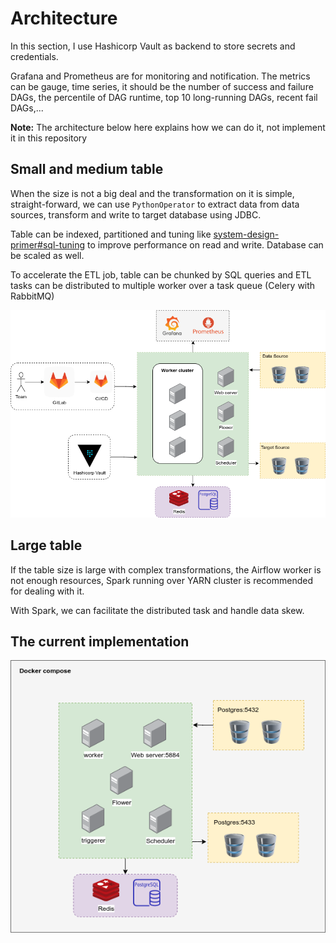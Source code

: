# Architecture

In this section, I use Hashicorp Vault as backend to store secrets and credentials.   

Grafana and Prometheus are for monitoring and notification. The metrics can be gauge, time series, it should be the 
number of success and failure DAGs, the percentile of DAG runtime, top 10 long-running DAGs, recent fail DAGs,...

**Note:** The architecture below here explains how we can do it, not implement it in this repository

## Small and medium table
When the size is not a big deal and the transformation on it is simple, straight-forward, we can use `PythonOperator` to
extract data from data sources, transform and write to target database using JDBC. 

Table can be indexed, partitioned and tuning like [system-design-primer#sql-tuning](https://github.com/donnemartin/system-design-primer#sql-tuning) 
to improve performance on read and write. Database can be scaled as well.

To accelerate the ETL job, table can be chunked by SQL queries and ETL tasks can be distributed to multiple worker over
a task queue (Celery with RabbitMQ)

![simple](../images/simple_architecture.png)
    
## Large table
If the table size is large with complex transformations, the Airflow worker is not enough resources, Spark 
running over YARN cluster is recommended for dealing with it. 

With Spark, we can facilitate the distributed task and handle data skew.  


## The current implementation
![current](../images/current_architecture.png)
